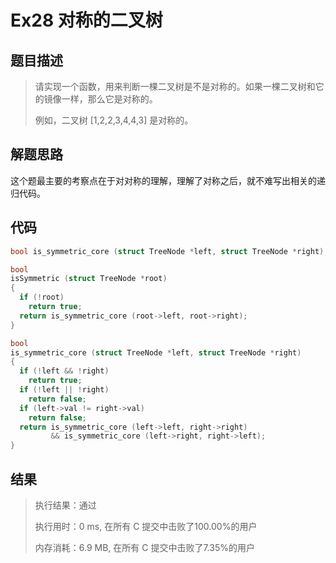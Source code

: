 # Ex28 对称的二叉树

## 题目描述

> 请实现一个函数，用来判断一棵二叉树是不是对称的。如果一棵二叉树和它的镜像一样，那么它是对称的。
>
> 例如，二叉树 [1,2,2,3,4,4,3] 是对称的。

## 解题思路

这个题最主要的考察点在于对对称的理解，理解了对称之后，就不难写出相关的递归代码。

## 代码

```c
bool is_symmetric_core (struct TreeNode *left, struct TreeNode *right);

bool
isSymmetric (struct TreeNode *root)
{
  if (!root)
    return true;
  return is_symmetric_core (root->left, root->right);
}

bool
is_symmetric_core (struct TreeNode *left, struct TreeNode *right)
{
  if (!left && !right)
    return true;
  if (!left || !right)
    return false;
  if (left->val != right->val)
    return false;
  return is_symmetric_core (left->left, right->right)
         && is_symmetric_core (left->right, right->left);
}
```

## 结果

> 执行结果：通过
>
> 执行用时：0 ms, 在所有 C 提交中击败了100.00%的用户
>
> 内存消耗：6.9 MB, 在所有 C 提交中击败了7.35%的用户